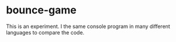 # bounce-game
This is an experiment. I the same console program in many different languages to compare the code.
